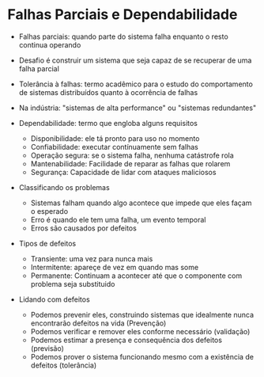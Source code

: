 # Falhas Parciais e Dependabilidade

- Falhas parciais: quando parte do sistema falha enquanto o resto continua operando
- Desafio é construir um sistema que seja capaz de se recuperar de uma falha parcial

- Tolerância à falhas: termo acadêmico para o estudo do comportamento de sistemas distribuídos quanto à ocorrência de falhas
- Na indústria: "sistemas de alta performance" ou "sistemas redundantes"

- Dependabilidade: termo que engloba alguns requisitos
	- Disponibilidade: ele tá pronto para uso no momento
	- Confiabilidade: executar contínuamente sem falhas
	- Operação segura: se o sistema falha, nenhuma catástrofe rola
	- Mantenabilidade: Facilidade de reparar as falhas que rolarem
	- Segurança: Capacidade de lidar com ataques maliciosos

- Classificando os problemas 
	- Sistemas falham quando algo acontece que impede que eles façam o esperado
	- Erro é quando ele tem uma falha, um evento temporal
	- Erros são causados por defeitos

- Tipos de defeitos
	- Transiente: uma vez para nunca mais
	- Intermitente: apareçe de vez em quando mas some
	- Permanente: Continuam a acontecer até que o componente com problema seja substituido

- Lidando com defeitos 
	- Podemos prevenir eles, construindo sistemas que idealmente nunca encontrarão defeitos na vida (Prevenção)
	- Podemos verificar e remover eles conforme necessário (validação) 
	- Podemos estimar a presença e consequência dos defeitos (previsão)
	- Podemos prover o sistema funcionando mesmo com a existência de defeitos (tolerância)

